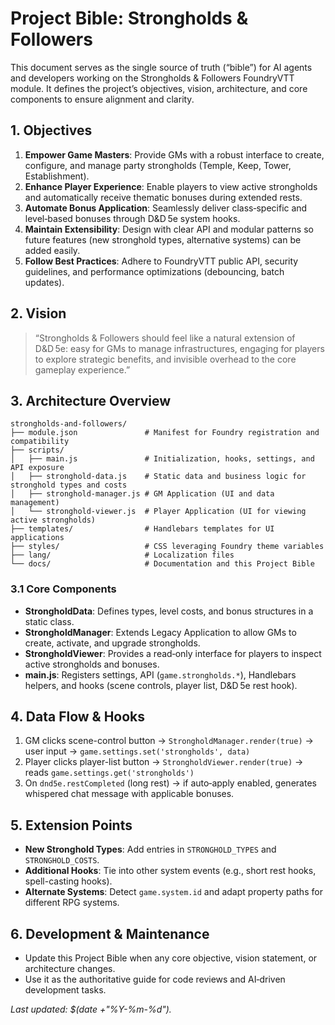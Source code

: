 # Project Bible: Strongholds & Followers

This document serves as the single source of truth (“bible”) for AI agents and developers working on the Strongholds & Followers FoundryVTT module. It defines the project’s objectives, vision, architecture, and core components to ensure alignment and clarity.

## 1. Objectives
1. **Empower Game Masters**: Provide GMs with a robust interface to create, configure, and manage party strongholds (Temple, Keep, Tower, Establishment).
2. **Enhance Player Experience**: Enable players to view active strongholds and automatically receive thematic bonuses during extended rests.
3. **Automate Bonus Application**: Seamlessly deliver class‑specific and level‑based bonuses through D&D 5e system hooks.
4. **Maintain Extensibility**: Design with clear API and modular patterns so future features (new stronghold types, alternative systems) can be added easily.
5. **Follow Best Practices**: Adhere to FoundryVTT public API, security guidelines, and performance optimizations (debouncing, batch updates).

## 2. Vision
> “Strongholds & Followers should feel like a natural extension of D&D 5e: easy for GMs to manage infrastructures, engaging for players to explore strategic benefits, and invisible overhead to the core gameplay experience.”

## 3. Architecture Overview
```text
strongholds-and-followers/
├── module.json               # Manifest for Foundry registration and compatibility
├── scripts/
│   ├── main.js               # Initialization, hooks, settings, and API exposure
│   ├── stronghold-data.js    # Static data and business logic for stronghold types and costs
│   ├── stronghold-manager.js # GM Application (UI and data management)
│   └── stronghold-viewer.js  # Player Application (UI for viewing active strongholds)
├── templates/                # Handlebars templates for UI applications
├── styles/                   # CSS leveraging Foundry theme variables
├── lang/                     # Localization files
└── docs/                     # Documentation and this Project Bible
```

### 3.1 Core Components
- **StrongholdData**: Defines types, level costs, and bonus structures in a static class.
- **StrongholdManager**: Extends Legacy Application to allow GMs to create, activate, and upgrade strongholds.
- **StrongholdViewer**: Provides a read‑only interface for players to inspect active strongholds and bonuses.
- **main.js**: Registers settings, API (`game.strongholds.*`), Handlebars helpers, and hooks (scene controls, player list, D&D 5e rest hook).

## 4. Data Flow & Hooks
1. GM clicks scene-control button → `StrongholdManager.render(true)` → user input → `game.settings.set('strongholds', data)`
2. Player clicks player-list button → `StrongholdViewer.render(true)` → reads `game.settings.get('strongholds')`
3. On `dnd5e.restCompleted` (long rest) → if auto‑apply enabled, generates whispered chat message with applicable bonuses.

## 5. Extension Points
- **New Stronghold Types**: Add entries in `STRONGHOLD_TYPES` and `STRONGHOLD_COSTS`.
- **Additional Hooks**: Tie into other system events (e.g., short rest hooks, spell-casting hooks).
- **Alternate Systems**: Detect `game.system.id` and adapt property paths for different RPG systems.

## 6. Development & Maintenance
- Update this Project Bible when any core objective, vision statement, or architecture changes.
- Use it as the authoritative guide for code reviews and AI‑driven development tasks.

*Last updated: $(date +"%Y-%m-%d").*
